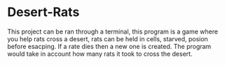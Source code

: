 # Desert-Rats
This project can be ran through a terminal, this program is a game where you help rats cross a desert, rats can be held in cells, starved, posion before esacping. If a rate dies then a new one is created. The program would take in account how many rats it took to cross the desert.
